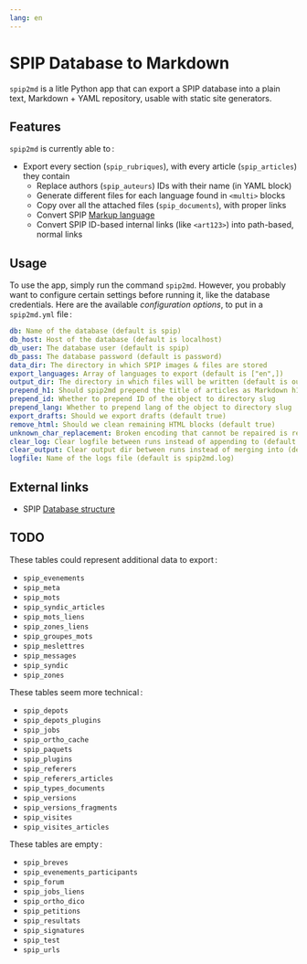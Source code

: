 ```yaml
---
lang: en
---
```


# SPIP Database to Markdown

`spip2md` is a litle Python app that can export a SPIP database into a plain text,
Markdown + YAML repository, usable with static site generators.

## Features

`spip2md` is currently able to :

- Export every section (`spip_rubriques`), with every article (`spip_articles`) they
  contain
  - Replace authors (`spip_auteurs`) IDs with their name (in YAML block)
  - Generate different files for each language found in `<multi>` blocks
  - Copy over all the attached files (`spip_documents`), with proper links
  - Convert SPIP [Markup language](https://www.spip.net/fr_article1578.html)
  - Convert SPIP ID-based internal links (like `<art123>`) into path-based, normal links

## Usage

To use the app, simply run the command `spip2md`. However, you probably want to
configure certain settings before running it, like the database credentials.
Here are the available _configuration options_, to put in a `spip2md.yml` file :

```yaml
db: Name of the database (default is spip)
db_host: Host of the database (default is localhost)
db_user: The database user (default is spip)
db_pass: The database password (default is password)
data_dir: The directory in which SPIP images & files are stored
export_languages: Array of languages to export (default is ["en",])
output_dir: The directory in which files will be written (default is output/)
prepend_h1: Should spip2md prepend the title of articles as Markdown h1 (default true)
prepend_id: Whether to prepend ID of the object to directory slug
prepend_lang: Whether to prepend lang of the object to directory slug
export_drafts: Should we export drafts (default true)
remove_html: Should we clean remaining HTML blocks (default true)
unknown_char_replacement: Broken encoding that cannot be repaired is replaced with that
clear_log: Clear logfile between runs instead of appending to (default false)
clear_output: Clear output dir between runs instead of merging into (default false)
logfile: Name of the logs file (default is spip2md.log)
```

## External links

- SPIP [Database structure](https://www.spip.net/fr_article713.html)

## TODO

These tables could represent additional data to export :

- `spip_evenements`
- `spip_meta`
- `spip_mots`
- `spip_syndic_articles`
- `spip_mots_liens`
- `spip_zones_liens`
- `spip_groupes_mots`
- `spip_meslettres`
- `spip_messages`
- `spip_syndic`
- `spip_zones`

These tables seem more technical :

- `spip_depots`
- `spip_depots_plugins`
- `spip_jobs`
- `spip_ortho_cache`
- `spip_paquets`
- `spip_plugins`
- `spip_referers`
- `spip_referers_articles`
- `spip_types_documents`
- `spip_versions`
- `spip_versions_fragments`
- `spip_visites`
- `spip_visites_articles`

These tables are empty :

- `spip_breves`
- `spip_evenements_participants`
- `spip_forum`
- `spip_jobs_liens`
- `spip_ortho_dico`
- `spip_petitions`
- `spip_resultats`
- `spip_signatures`
- `spip_test`
- `spip_urls`

